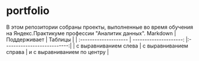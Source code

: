 # portfolio
В этом репозитории собраны проекты, выполненные во время обучения на Яндекс.Практикуме профессии "Аналитик данных".
Markdown | Поддерживает | Таблицы |
| :-------------------- | ---------------------: |:---------------------------:|
| с выравниванием слева | с выравниванием справа | и с выравниванием по центру |
